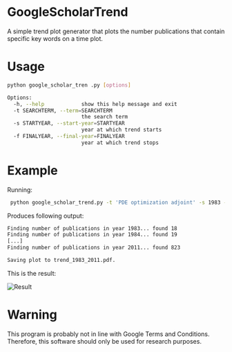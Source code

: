 # GoogleScholarTrend
A simple trend plot generator that plots the number publications that contain specific key words on a time plot. 

Usage
=====

```bash
python google_scholar_tren .py [options]

Options:
  -h, --help            show this help message and exit
  -t SEARCHTERM, --term=SEARCHTERM
                        the search term
  -s STARTYEAR, --start-year=STARTYEAR
                        year at which trend starts
  -f FINALYEAR, --final-year=FINALYEAR
                        year at which trend stops
```


Example
=======

Running:
```bash
 python google_scholar_trend.py -t 'PDE optimization adjoint' -s 1983 -f 2011
```
Produces following output:

```bash
Finding number of publications in year 1983... found 18
Finding number of publications in year 1984... found 19
[...]
Finding number of publications in year 2011... found 823

Saving plot to trend_1983_2011.pdf.
```

This is the result:

![Result](https://raw.github.com/funsim/GoogleScholarTrends/master/results/trend_1983_2011.jpg)



Warning
=======

This program is probably not in line with Google Terms and Conditions. Therefore, this software should only be used for 
research purposes.
